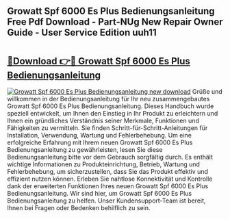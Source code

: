 ## Growatt Spf 6000 Es Plus Bedienungsanleitung Free Pdf Download - Part-NUg New Repair Owner Guide - User Service Edition uuh11

# <h2><a href="http://df5ord3.blite.top/?on=Growatt+Spf+6000+Es+Plus+Bedienungsanleitung">🔗Download 👉🔴 Growatt Spf 6000 Es Plus Bedienungsanleitung</a></h2>

[![Growatt Spf 6000 Es Plus Bedienungsanleitung new download](https://i.imgur.com/lujVjoI.png)](http://df5ord3.blite.top/?on=Growatt+Spf+6000+Es+Plus+Bedienungsanleitung)
Grüße und willkommen in der Bedienungsanleitung für Ihr neu zusammengebautes Growatt Spf 6000 Es Plus Bedienungsanleitung. Dieses Handbuch wurde speziell entwickelt, um Ihnen den Einstieg in Ihr Produkt zu erleichtern und Ihnen ein gründliches Verständnis seiner Merkmale, Funktionen und Fähigkeiten zu vermitteln. Sie finden Schritt-für-Schritt-Anleitungen für Installation, Verwendung, Wartung und Fehlerbehebung. Um eine erfolgreiche Erfahrung mit Ihrem neuen Growatt Spf 6000 Es Plus Bedienungsanleitung zu gewährleisten, lesen Sie diese Bedienungsanleitung bitte vor dem Gebrauch sorgfältig durch. Es enthält wichtige Informationen zu Produkteinrichtung, Betrieb, Wartung und Fehlerbehebung, um sicherzustellen, dass Sie das Produkt effektiv und effizient nutzen können. Erleben Sie nahtlose Konnektivität und Kontrolle dank der erweiterten Funktionen Ihres neuen Growatt Spf 6000 Es Plus Bedienungsanleitung. Wir sind hier, um Growatt Spf 6000 Es Plus Bedienungsanleitung zu helfen. Unser Kundensupport-Team ist bereit, Ihnen bei Fragen oder Bedenken behilflich zu sein.
